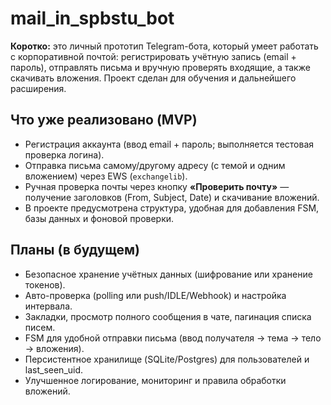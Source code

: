 # mail_in_spbstu_bot
**Коротко:** это личный прототип Telegram-бота, который умеет работать с корпоративной почтой: регистрировать учётную запись (email + пароль), отправлять письма и вручную проверять входящие, а также скачивать вложения. Проект сделан для обучения и дальнейшего расширения.

## Что уже реализовано (MVP)
- Регистрация аккаунта (ввод email + пароль; выполняется тестовая проверка логина).
- Отправка письма самому/другому адресу (с темой и одним вложением) через EWS (`exchangelib`).
- Ручная проверка почты через кнопку **«Проверить почту»** — получение заголовков (From, Subject, Date) и скачивание вложений.
- В проекте предусмотрена структура, удобная для добавления FSM, базы данных и фоновой проверки.

## Планы (в будущем)
- Безопасное хранение учётных данных (шифрование или хранение токенов).
- Авто-проверка (polling или push/IDLE/Webhook) и настройка интервала.
- Закладки, просмотр полного сообщения в чате, пагинация списка писем.
- FSM для удобной отправки письма (ввод получателя → тема → тело → вложения).
- Персистентное хранилище (SQLite/Postgres) для пользователей и last_seen_uid.
- Улучшенное логирование, мониторинг и правила обработки вложений.

